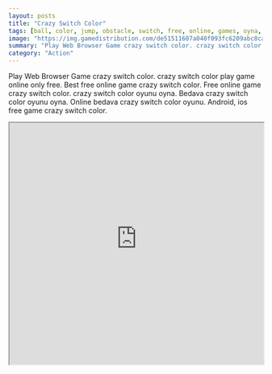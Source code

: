 ```yaml
---
layout: posts
title: "Crazy Switch Color"
tags: [ball, color, jump, obstacle, switch, free, online, games, oyna, game, free, games, play, play, games]
image: "https://img.gamedistribution.com/de51511607a040f093fc6209abc8cad4-512x340.jpeg"
summary: "Play Web Browser Game crazy switch color. crazy switch color play game online only free. Best free online game crazy switch color. Free online game crazy switch color. crazy switch color oyunu oyna. Bedava crazy switch color oyunu oyna. Online bedava crazy switch color oyunu. Android, ios free game crazy switch color."
category: "Action"
---
```


Play Web Browser Game crazy switch color. crazy switch color play game online only free. Best free online game crazy switch color. Free online game crazy switch color. crazy switch color oyunu oyna. Bedava crazy switch color oyunu oyna. Online bedava crazy switch color oyunu. Android, ios free game crazy switch color.

<iframe width="100%" height="480px;" src="https://html5.gamedistribution.com/de51511607a040f093fc6209abc8cad4/"></iframe>